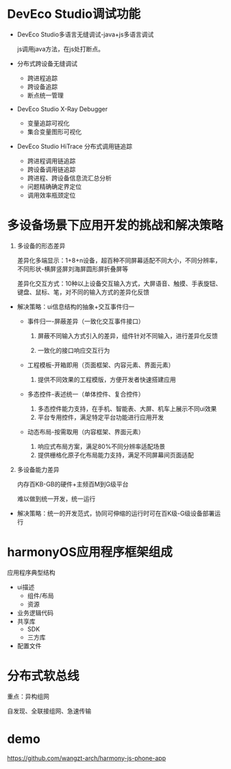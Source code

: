 # DevEco Studio调试功能

* DevEco Studio多语言无缝调试-java+js多语言调试

  js调用java方法，在js处打断点。

* 分布式跨设备无缝调试

  * 跨进程追踪
  * 跨设备追踪
  * 断点统一管理

* DevEco Studio X-Ray Debugger

  * 变量追踪可视化
  * 集合变量图形可视化

* DevEco Studio HiTrace 分布式调用链追踪

  * 跨进程调用链追踪
  * 跨设备调用链追踪
  * 跨进程、跨设备信息流汇总分析
  * 问题精确确定界定位
  * 调用效率瓶颈定位

# 多设备场景下应用开发的挑战和解决策略

1. 多设备的形态差异

   差异化多端显示：1+8+n设备，超百种不同屏幕适配不同大小，不同分辨率，不同形状-横屏竖屏刘海屏圆形屏折叠屏等

   差异化交互方式：10种以上设备交互输入方式，大屏语音、触摸、手表旋钮、键盘、鼠标、笔，对不同的输入方式的差异化反馈

* 解决策略：ui信息结构的抽象+交互事件归一

  * 事件归一-屏蔽差异（一致化交互事件接口）

    1. 屏蔽不同输入方式引入的差异，组件针对不同输入，进行差异化反馈

    2. 一致化的接口响应交互行为

  * 工程模板-开箱即用（页面框架、内容元素、界面元素）
    1. 提供不同效果的工程模版，方便开发者快速搭建应用

  * 多态控件-表述统一（单体控件、复合控件）
    1. 多态控件能力支持，在手机、智能表、大屏、机车上展示不同ui效果
    2. 平台专用控件，满足特定平台功能进行应用开发

  * 动态布局-按需取用（内容框架、界面元素）
    1. 响应式布局方案，满足80%不同分辨率适配场景
    2. 提供栅格化原子化布局能力支持，满足不同屏幕间页面适配

2. 多设备能力差异

   内存百KB-GB的硬件+主频百M到G级平台

   难以做到统一开发，统一运行

* 解决策略：统一的开发范式，协同可伸缩的运行时可在百K级-G级设备部署运行

# harmonyOS应用程序框架组成

应用程序典型结构

* ui描述
  * 组件/布局
  * 资源
* 业务逻辑代码
* 共享库
  * SDK
  * 三方库
* 配置文件

# 分布式软总线

重点：异构组网

自发现、全联接组网、急速传输

# demo
https://github.com/wangzt-arch/harmony-js-phone-app